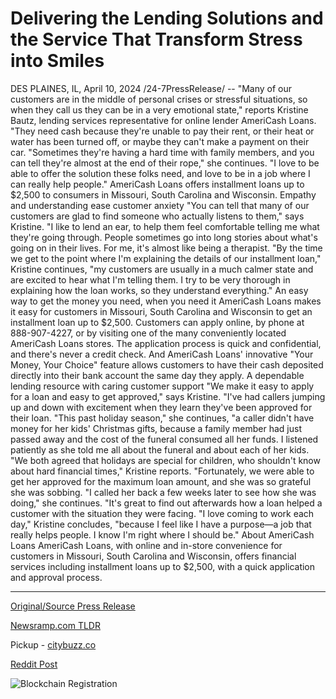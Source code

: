 # Delivering the Lending Solutions and the Service That Transform Stress into Smiles

DES PLAINES, IL, April 10, 2024 /24-7PressRelease/ -- "Many of our customers are in the middle of personal crises or stressful situations, so when they call us they can be in a very emotional state," reports Kristine Bautz, lending services representative for online lender AmeriCash Loans. "They need cash because they're unable to pay their rent, or their heat or water has been turned off, or maybe they can't make a payment on their car.   "Sometimes they're having a hard time with family members, and you can tell they're almost at the end of their rope," she continues. "I love to be able to offer the solution these folks need, and love to be in a job where I can really help people."  AmeriCash Loans offers installment loans up to $2,500 to consumers in Missouri, South Carolina and Wisconsin.  Empathy and understanding ease customer anxiety  "You can tell that many of our customers are glad to find someone who actually listens to them," says Kristine. "I like to lend an ear, to help them feel comfortable telling me what they're going through. People sometimes go into long stories about what's going on in their lives. For me, it's almost like being a therapist.  "By the time we get to the point where I'm explaining the details of our installment loan," Kristine continues, "my customers are usually in a much calmer state and are excited to hear what I'm telling them. I try to be very thorough in explaining how the loan works, so they understand everything."  An easy way to get the money you need, when you need it  AmeriCash Loans makes it easy for customers in Missouri, South Carolina and Wisconsin to get an installment loan up to $2,500. Customers can apply online, by phone at 888-907-4227, or by visiting one of the many conveniently located AmeriCash Loans stores.   The application process is quick and confidential, and there's never a credit check.  And AmeriCash Loans' innovative "Your Money, Your Choice" feature allows customers to have their cash deposited directly into their bank account the same day they apply.  A dependable lending resource with caring customer support  "We make it easy to apply for a loan and easy to get approved," says Kristine. "I've had callers jumping up and down with excitement when they learn they've been approved for their loan.  "This past holiday season," she continues, "a caller didn't have money for her kids' Christmas gifts, because a family member had just passed away and the cost of the funeral consumed all her funds. I listened patiently as she told me all about the funeral and about each of her kids.  "We both agreed that holidays are special for children, who shouldn't know about hard financial times," Kristine reports. "Fortunately, we were able to get her approved for the maximum loan amount, and she was so grateful she was sobbing.   "I called her back a few weeks later to see how she was doing," she continues. "It's great to find out afterwards how a loan helped a customer with the situation they were facing.  "I love coming to work each day," Kristine concludes, "because I feel like I have a purpose—a job that really helps people. I know I'm right where I should be."  About AmeriCash Loans  AmeriCash Loans, with online and in-store convenience for customers in Missouri, South Carolina and Wisconsin, offers financial services including installment loans up to $2,500, with a quick application and approval process. 

---

[Original/Source Press Release](https://www.24-7pressrelease.com/press-release/509891/delivering-the-lending-solutions-and-the-service-that-transform-stress-into-smiles)
                    

[Newsramp.com TLDR](https://newsramp.com/curated-news/americash-loans-providing-empathetic-financial-solutions/933c23fc7b88e72d9dc379764f4b0d85) 


Pickup - [citybuzz.co](https://citybuzz.co/2024/04/10/americash-loans-delivering-lending-solutions-and-service-that-transforms-stress-into-smiles)
 



[Reddit Post](https://www.reddit.com/r/Business_NewsRamp/comments/1c0fm83/americash_loans_providing_empathetic_financial/) 



![Blockchain Registration](https://cdn.newsramp.app/24-7PressRelease/qrcode/244/10/herb90f_.webp)